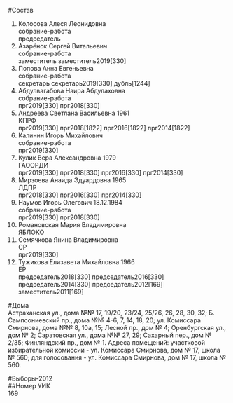 #Состав  
1. Колосова Алеся Леонидовна  
    собрание-работа  
    председатель  
2. Азарёнок Сергей Витальевич  
    собрание-работа  
    заместитель заместитель2019[330]  
3. Попова Анна Евгеньевна  
    собрание-работа  
    секретарь секретарь2019[330] дубль[1244]  
4. Абдулвагабова Наира Абдулаховна  
    собрание-работа  
    прг2019[330] прг2018[330]  
5. Андреева Светлана Васильевна 1961  
    КПРФ  
    прг2019[330] прг2018[1822] прг2016[1822] прг2014[1822]  
6. Калинин Игорь Михайлович  
    собрание-работа  
    прг2019[330]  
7. Кулик Вера Александровна 1979  
    ГАООРДИ  
    прг2019[330] прг2018[330] прг2016[330] прг2014[330]  
8. Мирзоева Анаида Эдуардовна 1965  
    ЛДПР  
    прг2018[330] прг2016[330] прг2014[330]  
9. Наумов Игорь Олегович 18.12.1984  
    собрание-работа  
    прг2019[330] прг2018[330]  
10. Романовская Мария Владимировна  
    ЯБЛОКО  
11. Семячкова Янина Владимировна  
    СР  
    прг2019[330]  
12. Тужикова Елизавета Михайловна 1966  
    ЕР  
    председатель2018[330] председатель2016[330] председатель2014[330] председатель2012[169] заместитель2011[169]  
  
#Дома  
Астраханская ул., дома №№ 17, 19/20, 23/24, 25/26, 26, 28, 30, 32; Б. Сампсониевский пр., дома №№ 4-6, 7, 14, 18, 20; ул. Комиссара Смирнова, дома №№ 8, 10а, 15; Лесной пр., дом № 4; Оренбургская ул., дом № 2; Саратовская ул., дома №№ 27, 29; Сахарный пер., дом № 2/35; Финляндский пр., дом № 1. Адреса помещений: участковой избирательной комиссии - ул. Комиссара Смирнова, дом № 17, школа № 560; для голосования - ул. Комиссара Смирнова, дом № 17, школа № 560.  
  
#Выборы-2012  
##Номер УИК  
169  

